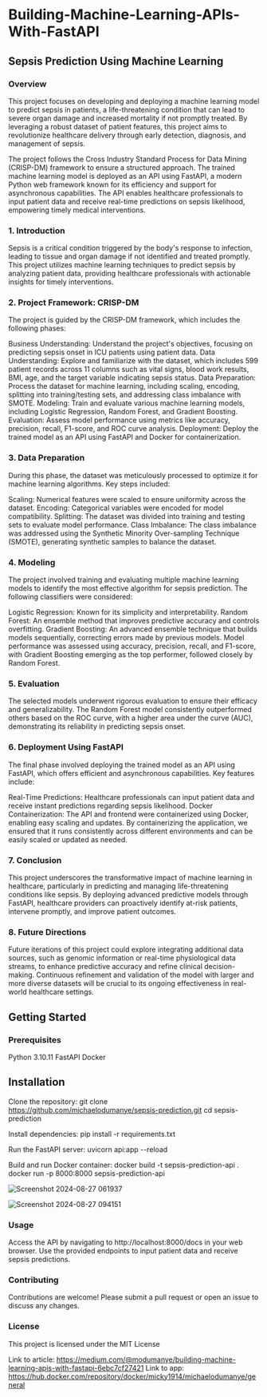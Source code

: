 # Building-Machine-Learning-APIs-With-FastAPI

## Sepsis Prediction Using Machine Learning

### Overview
This project focuses on developing and deploying a machine learning model to predict sepsis in patients, a life-threatening condition that can lead to severe organ damage and increased mortality if not promptly treated. By leveraging a robust dataset of patient features, this project aims to revolutionize healthcare delivery through early detection, diagnosis, and management of sepsis.

The project follows the Cross Industry Standard Process for Data Mining (CRISP-DM) framework to ensure a structured approach. The trained machine learning model is deployed as an API using FastAPI, a modern Python web framework known for its efficiency and support for asynchronous capabilities. The API enables healthcare professionals to input patient data and receive real-time predictions on sepsis likelihood, empowering timely medical interventions.

### 1. Introduction
Sepsis is a critical condition triggered by the body's response to infection, leading to tissue and organ damage if not identified and treated promptly. This project utilizes machine learning techniques to predict sepsis by analyzing patient data, providing healthcare professionals with actionable insights for timely interventions.

### 2. Project Framework: CRISP-DM
The project is guided by the CRISP-DM framework, which includes the following phases:

Business Understanding: Understand the project's objectives, focusing on predicting sepsis onset in ICU patients using patient data.
Data Understanding: Explore and familiarize with the dataset, which includes 599 patient records across 11 columns such as vital signs, blood work results, BMI, age, and the target variable indicating sepsis status.
Data Preparation: Process the dataset for machine learning, including scaling, encoding, splitting into training/testing sets, and addressing class imbalance with SMOTE.
Modeling: Train and evaluate various machine learning models, including Logistic Regression, Random Forest, and Gradient Boosting.
Evaluation: Assess model performance using metrics like accuracy, precision, recall, F1-score, and ROC curve analysis.
Deployment: Deploy the trained model as an API using FastAPI and Docker for containerization.

### 3. Data Preparation
During this phase, the dataset was meticulously processed to optimize it for machine learning algorithms. Key steps included:

Scaling: Numerical features were scaled to ensure uniformity across the dataset.
Encoding: Categorical variables were encoded for model compatibility.
Splitting: The dataset was divided into training and testing sets to evaluate model performance.
Class Imbalance: The class imbalance was addressed using the Synthetic Minority Over-sampling Technique (SMOTE), generating synthetic samples to balance the dataset.

### 4. Modeling
The project involved training and evaluating multiple machine learning models to identify the most effective algorithm for sepsis prediction. The following classifiers were considered:

Logistic Regression: Known for its simplicity and interpretability.
Random Forest: An ensemble method that improves predictive accuracy and controls overfitting.
Gradient Boosting: An advanced ensemble technique that builds models sequentially, correcting errors made by previous models.
Model performance was assessed using accuracy, precision, recall, and F1-score, with Gradient Boosting emerging as the top performer, followed closely by Random Forest.

### 5. Evaluation
The selected models underwent rigorous evaluation to ensure their efficacy and generalizability. The Random Forest model consistently outperformed others based on the ROC curve, with a higher area under the curve (AUC), demonstrating its reliability in predicting sepsis onset.

### 6. Deployment Using FastAPI
The final phase involved deploying the trained model as an API using FastAPI, which offers efficient and asynchronous capabilities. Key features include:

Real-Time Predictions: Healthcare professionals can input patient data and receive instant predictions regarding sepsis likelihood.
Docker Containerization: The API and frontend were containerized using Docker, enabling easy scaling and updates.
By containerizing the application, we ensured that it runs consistently across different environments and can be easily scaled or updated as needed.

### 7. Conclusion
This project underscores the transformative impact of machine learning in healthcare, particularly in predicting and managing life-threatening conditions like sepsis. By deploying advanced predictive models through FastAPI, healthcare providers can proactively identify at-risk patients, intervene promptly, and improve patient outcomes.

### 8. Future Directions
Future iterations of this project could explore integrating additional data sources, such as genomic information or real-time physiological data streams, to enhance predictive accuracy and refine clinical decision-making. Continuous refinement and validation of the model with larger and more diverse datasets will be crucial to its ongoing effectiveness in real-world healthcare settings.

## Getting Started
### Prerequisites
Python 3.10.11
FastAPI
Docker

## Installation

Clone the repository: git clone https://github.com/michaelodumanye/sepsis-prediction.git
cd sepsis-prediction

Install dependencies: pip install -r requirements.txt

Run the FastAPI server: uvicorn api:app --reload

Build and run Docker container: docker build -t sepsis-prediction-api .
docker run -p 8000:8000 sepsis-prediction-api


![Screenshot 2024-08-27 061937](https://github.com/user-attachments/assets/88af9dec-0098-4005-b629-301ed6f65685)



![Screenshot 2024-08-27 094151](https://github.com/user-attachments/assets/f0fc1056-3092-4727-aa9a-87466161acb1)


### Usage
Access the API by navigating to http://localhost:8000/docs in your web browser. Use the provided endpoints to input patient data and receive sepsis predictions.

### Contributing
Contributions are welcome! Please submit a pull request or open an issue to discuss any changes.

### License
This project is licensed under the MIT License

Link to article: https://medium.com/@modumanye/building-machine-learning-apis-with-fastapi-6ebc7cf27421 
Link to app: https://hub.docker.com/repository/docker/micky1914/michaelodumanye/general



